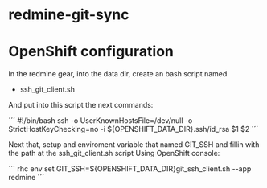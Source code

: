redmine-git-sync
================

# OpenShift configuration

In the redmine gear, into the data dir, create an bash script named

* ssh_git_client.sh

And put into this script the next commands:

´´´ 
 #!/bin/bash
 ssh -o UserKnownHostsFile=/dev/null -o StrictHostKeyChecking=no -i ${OPENSHIFT_DATA_DIR}.ssh/id_rsa $1 $2
´´´

Next that, setup and enviroment variable that named GIT_SSH and fillin with the path at the ssh_git_client.sh script
Using OpenShift console:

´´´ rhc env set GIT_SSH=${OPENSHIFT_DATA_DIR}git_ssh_client.sh --app redmine ´´´  
